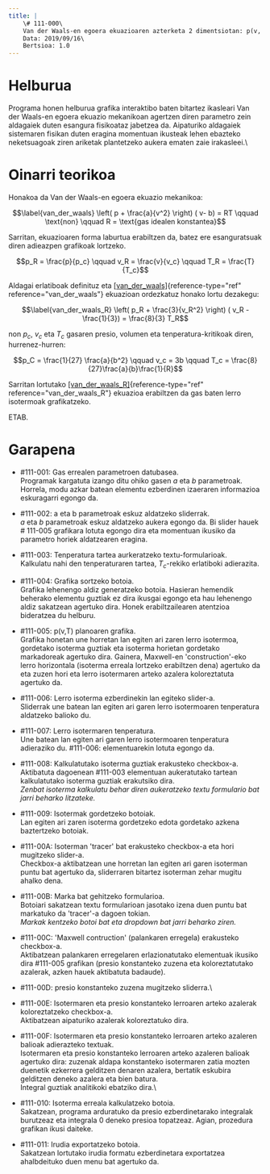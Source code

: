 ```yaml
---
title: |
    \# 111-000\
    Van der Waals-en egoera ekuazioaren azterketa 2 dimentsiotan: p(v, T)\
    Data: 2019/09/16\
    Bertsioa: 1.0
---
```


Helburua
========

Programa honen helburua grafika interaktibo baten bitartez ikasleari Van
der Waals-en egoera ekuazio mekanikoan agertzen diren parametro zein
aldagaiek duten esangura fisikoataz jabetzea da. Aipaturiko aldagaiek
sistemaren fisikan duten eragina momentuan ikusteak lehen ebazteko
neketsuagoak ziren ariketak plantetzeko aukera ematen zaie irakasleei.\

Oinarri teorikoa
================

Honakoa da Van der Waals-en egoera ekuazio mekanikoa:

$$\label{van_der_waals}
\left( p + \frac{a}{v^2} \right) ( v- b) = RT \qquad \text{non} \qquad R = \text{gas idealen konstantea}$$

Sarritan, ekuazioaren forma laburtua erabiltzen da, batez ere
esanguratsuak diren adieazpen grafikoak lortzeko.

$$p_R = \frac{p}{p_c} \qquad v_R = \frac{v}{v_c} \qquad T_R = \frac{T}{T_c}$$

Aldagai erlatiboak definituz eta
[\[van\_der\_waals\]](#van_der_waals){reference-type="ref"
reference="van_der_waals"} ekuazioan ordezkatuz honako lortu dezakegu:

$$\label{van_der_waals_R}
\left( p_R + \frac{3}{v_R^2} \right) ( v_R - \frac{1}{3}) = \frac{8}{3} T_R$$

non $p_c$, $v_c$ eta $T_c$ gasaren presio, volumen eta
tenperatura-kritikoak diren, hurrenez-hurren:

$$p_C = \frac{1}{27} \frac{a}{b^2} \qquad v_c = 3b \qquad T_c = \frac{8}{27}\frac{a}{b}\frac{1}{R}$$

Sarritan lortutako
[\[van\_der\_waals\_R\]](#van_der_waals_R){reference-type="ref"
reference="van_der_waals_R"} ekuazioa erabiltzen da gas baten lerro
isotermoak grafikatzeko.

ETAB.

Garapena
========

-   \#111-001: Gas errealen parametroen datubasea.\
    Programak kargatuta izango ditu ohiko gasen $a$ eta $b$ parametroak.
    Horrela, modu azkar batean elementu ezberdinen izaeraren informazioa
    eskuragarri egongo da.

-   \#111-002: a eta b parametroak eskuz aldatzeko sliderrak.\
    $a$ eta $b$ parametroak eskuz aldatzeko aukera egongo da. Bi slider
    hauek \# 111-005 grafikara lotuta egongo dira eta momentuan ikusiko
    da parametro horiek aldatzearen eragina.

-   \#111-003: Tenperatura tartea aurkeratzeko textu-formularioak.\
    Kalkulatu nahi den tenperaturaren tartea, $T_c$-rekiko erlatiboki
    adierazita.

-   \#111-004: Grafika sortzeko botoia.\
    Grafika lehenengo aldiz generatzeko botoia. Hasieran hemendik
    beherako elementu guztiak ez dira ikusgai egongo eta hau lehenengo
    aldiz sakatzean agertuko dira. Honek erabiltzailearen atentzioa
    bideratzea du helburu.

-   \#111-005: p(v,T) planoaren grafika.\
    Grafika honetan une horretan lan egiten ari zaren lerro isotermoa,
    gordetako isoterma guztiak eta isoterma horietan gordetako
    markadoreak agertuko dira. Gainera, Maxwell-en 'construction'-eko
    lerro horizontala (isoterma erreala lortzeko erabiltzen dena)
    agertuko da eta zuzen hori eta lerro isotermaren arteko azalera
    koloreztatuta agertuko da.

-   \#111-006: Lerro isoterma ezberdinekin lan egiteko slider-a.\
    Sliderrak une batean lan egiten ari garen lerro isotermoaren
    tenperatura aldatzeko balioko du.

-   \#111-007: Lerro isotermaren tenperatura.\
    Une batean lan egiten ari garen lerro isotermoaren tenperatura
    adieraziko du. \#111-006: elementuarekin lotuta egongo da.

-   \#111-008: Kalkulatutako isoterma guztiak erakusteko checkbox-a.\
    Aktibatuta dagoenean \#111-003 elementuan aukeratutako tartean
    kalkulatutako isoterma guztiak erakutsiko dira.\
    *Zenbat isoterma kalkulatu behar diren aukeratzeko textu formulario
    bat jarri beharko litzateke.*

-   \#111-009: Isotermak gordetzeko botoiak.\
    Lan egiten ari zaren isoterma gordetzeko edota gordetako azkena
    baztertzeko botoiak.

-   \#111-00A: Isoterman 'tracer' bat erakusteko checkbox-a eta hori
    mugitzeko slider-a.\
    Checkbox-a aktibatzean une horretan lan egiten ari garen isoterman
    puntu bat agertuko da, sliderraren bitartez isoterman zehar mugitu
    ahalko dena.

-   \#111-00B: Marka bat gehitzeko formularioa.\
    Botoiari sakatzean textu formularioan jasotako izena duen puntu bat
    markatuko da 'tracer'-a dagoen tokian.\
    *Markak kentzeko botoi bat eta dropdown bat jarri beharko ziren.*

-   \#111-00C: 'Maxwell contruction' (palankaren erregela) erakusteko
    checkbox-a.\
    Aktibatzean palankaren erregelaren erlazionatutako elementuak
    ikusiko dira \#111-005 grafikan (presio konstanteko zuzena eta
    koloreztatutako azalerak, azken hauek aktibatuta badaude).

-   \#111-00D: presio konstanteko zuzena mugitzeko sliderra.\

-   \#111-00E: Isotermaren eta presio konstanteko lerroaren arteko
    azalerak koloreztatzeko checkbox-a.\
    Aktibatzean aipaturiko azalerak koloreztatuko dira.

-   \#111-00F: Isotermaren eta presio konstanteko lerroaren arteko
    azaleren balioak adierazteko textuak.\
    Isotermaren eta presio konstanteko lerroaren arteko azaleren balioak
    agertuko dira: zuzenak aldapa konstanteko isotermaren zatia mozten
    duenetik ezkerrera gelditzen denaren azalera, bertatik eskubira
    gelditzen deneko azalera eta bien batura.\
    Integral guztiak analitikoki ebatziko dira.\

-   \#111-010: Isoterma erreala kalkulatzeko botoia.\
    Sakatzean, programa arduratuko da presio ezberdinetarako integralak
    burutzeaz eta integrala 0 deneko presioa topatzeaz. Agian, prozedura
    grafikan ikusi daiteke.

-   \#111-011: Irudia exportatzeko botoia.\
    Sakatzean lortutako irudia formatu ezberdinetara exportatzea
    ahalbdeituko duen menu bat agertuko da.
